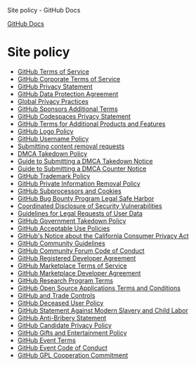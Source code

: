 Site policy - GitHub Docs

[](/en)[GitHub Docs](/en)

Site policy
==========

* [GitHub Terms of Service](/en/github/site-policy/github-terms-of-service)
* [GitHub Corporate Terms of Service](/en/github/site-policy/github-corporate-terms-of-service)
* [GitHub Privacy Statement](/en/github/site-policy/github-privacy-statement)
* [GitHub Data Protection Agreement](/en/github/site-policy/github-data-protection-agreement)
* [Global Privacy Practices](/en/github/site-policy/global-privacy-practices)
* [GitHub Sponsors Additional Terms](/en/github/site-policy/github-sponsors-additional-terms)
* [GitHub Codespaces Privacy Statement](/en/github/site-policy/github-codespaces-privacy-statement)
* [GitHub Terms for Additional Products and Features](/en/github/site-policy/github-terms-for-additional-products-and-features)
* [GitHub Logo Policy](/en/github/site-policy/github-logo-policy)
* [GitHub Username Policy](/en/github/site-policy/github-username-policy)
* [Submitting content removal requests](/en/github/site-policy/submitting-content-removal-requests)
* [DMCA Takedown Policy](/en/github/site-policy/dmca-takedown-policy)
* [Guide to Submitting a DMCA Takedown Notice](/en/github/site-policy/guide-to-submitting-a-dmca-takedown-notice)
* [Guide to Submitting a DMCA Counter Notice](/en/github/site-policy/guide-to-submitting-a-dmca-counter-notice)
* [GitHub Trademark Policy](/en/github/site-policy/github-trademark-policy)
* [GitHub Private Information Removal Policy](/en/github/site-policy/github-private-information-removal-policy)
* [GitHub Subprocessors and Cookies](/en/github/site-policy/github-subprocessors-and-cookies)
* [GitHub Bug Bounty Program Legal Safe Harbor](/en/github/site-policy/github-bug-bounty-program-legal-safe-harbor)
* [Coordinated Disclosure of Security Vulnerabilities](/en/github/site-policy/coordinated-disclosure-of-security-vulnerabilities)
* [Guidelines for Legal Requests of User Data](/en/github/site-policy/guidelines-for-legal-requests-of-user-data)
* [GitHub Government Takedown Policy](/en/github/site-policy/github-government-takedown-policy)
* [GitHub Acceptable Use Policies](/en/github/site-policy/github-acceptable-use-policies)
* [GitHub's Notice about the California Consumer Privacy Act](/en/github/site-policy/githubs-notice-about-the-california-consumer-privacy-act)
* [GitHub Community Guidelines](/en/github/site-policy/github-community-guidelines)
* [GitHub Community Forum Code of Conduct](/en/github/site-policy/github-community-forum-code-of-conduct)
* [GitHub Registered Developer Agreement](/en/github/site-policy/github-registered-developer-agreement)
* [GitHub Marketplace Terms of Service](/en/github/site-policy/github-marketplace-terms-of-service)
* [GitHub Marketplace Developer Agreement](/en/github/site-policy/github-marketplace-developer-agreement)
* [GitHub Research Program Terms](/en/github/site-policy/github-research-program-terms)
* [GitHub Open Source Applications Terms and Conditions](/en/github/site-policy/github-open-source-applications-terms-and-conditions)
* [GitHub and Trade Controls](/en/github/site-policy/github-and-trade-controls)
* [GitHub Deceased User Policy](/en/github/site-policy/github-deceased-user-policy)
* [GitHub Statement Against Modern Slavery and Child Labor](/en/github/site-policy/github-statement-against-modern-slavery-and-child-labor)
* [GitHub Anti-Bribery Statement](/en/github/site-policy/github-anti-bribery-statement)
* [GitHub Candidate Privacy Policy](/en/github/site-policy/github-candidate-privacy-policy)
* [GitHub Gifts and Entertainment Policy](/en/github/site-policy/github-gifts-and-entertainment-policy)
* [GitHub Event Terms](/en/github/site-policy/github-event-terms)
* [GitHub Event Code of Conduct](/en/github/site-policy/github-event-code-of-conduct)
* [GitHub GPL Cooperation Commitment](/en/github/site-policy/github-gpl-cooperation-commitment)
